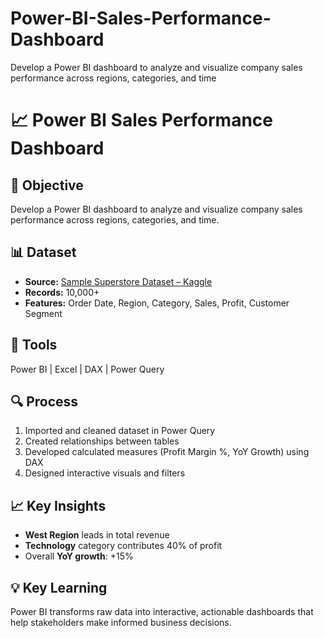 # Power-BI-Sales-Performance-Dashboard
Develop a Power BI dashboard to analyze and visualize company sales performance across regions, categories, and time
# 📈 Power BI Sales Performance Dashboard

## 🎯 Objective
Develop a Power BI dashboard to analyze and visualize company sales performance across regions, categories, and time.

## 📊 Dataset
- **Source:** [Sample Superstore Dataset – Kaggle](https://www.kaggle.com/datasets/vivek468/superstore-dataset-final)
- **Records:** 10,000+  
- **Features:** Order Date, Region, Category, Sales, Profit, Customer Segment  

## 🧰 Tools
Power BI | Excel | DAX | Power Query  

## 🔍 Process
1. Imported and cleaned dataset in Power Query  
2. Created relationships between tables  
3. Developed calculated measures (Profit Margin %, YoY Growth) using DAX  
4. Designed interactive visuals and filters  


## 📈 Key Insights
- **West Region** leads in total revenue  
- **Technology** category contributes 40% of profit  
- Overall **YoY growth**: +15%  

## 💡 Key Learning
Power BI transforms raw data into interactive, actionable dashboards that help stakeholders make informed business decisions.

